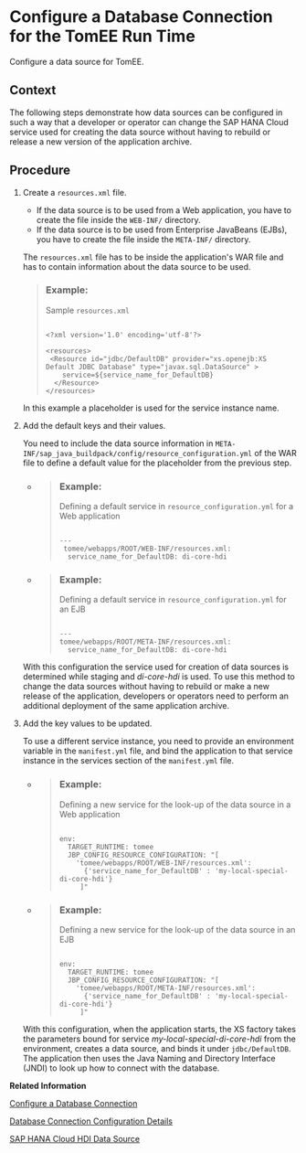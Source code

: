 <!-- loiob3092cdd8e754a08a9e86006a53c4cca -->

# Configure a Database Connection for the TomEE Run Time

Configure a data source for TomEE.



<a name="loiob3092cdd8e754a08a9e86006a53c4cca__context_azc_zn2_dhb"/>

## Context

The following steps demonstrate how data sources can be configured in such a way that a developer or operator can change the SAP HANA Cloud service used for creating the data source without having to rebuild or release a new version of the application archive.



<a name="loiob3092cdd8e754a08a9e86006a53c4cca__steps_rdj_xgz_jv"/>

## Procedure

1.  Create a `resources.xml` file.

    -   If the data source is to be used from a Web application, you have to create the file inside the `WEB-INF/` directory.
    -   If the data source is to be used from Enterprise JavaBeans \(EJBs\), you have to create the file inside the `META-INF/` directory.

    The `resources.xml` file has to be inside the application's WAR file and has to contain information about the data source to be used.

    > ### Example:  
    > Sample `resources.xml`
    > 
    > ```
    > 
    > <?xml version='1.0' encoding='utf-8'?>
    > 
    > <resources>
    >  <Resource id="jdbc/DefaultDB" provider="xs.openejb:XS Default JDBC Database" type="javax.sql.DataSource" >
    >     service=${service_name_for_DefaultDB}
    >   </Resource>
    > </resources>
    > 
    > ```

    In this example a placeholder is used for the service instance name.

2.  Add the default keys and their values.

    You need to include the data source information in `META-INF/sap_java_buildpack/config/resource_configuration.yml` of the WAR file to define a default value for the placeholder from the previous step.

    -   > ### Example:  
        > Defining a default service in `resource_configuration.yml` for a Web application
        > 
        > ```
        > 
        > ---
        >  tomee/webapps/ROOT/WEB-INF/resources.xml:
        >   service_name_for_DefaultDB: di-core-hdi
        > ```

    -   > ### Example:  
        > Defining a default service in `resource_configuration.yml` for an EJB
        > 
        > ```
        > 
        > ---
        > tomee/webapps/ROOT/META-INF/resources.xml:
        >   service_name_for_DefaultDB: di-core-hdi
        > ```


    With this configuration the service used for creation of data sources is determined while staging and *di-core-hdi* is used. To use this method to change the data sources without having to rebuild or make a new release of the application, developers or operators need to perform an additional deployment of the same application archive.

3.  Add the key values to be updated.

    To use a different service instance, you need to provide an environment variable in the `manifest.yml` file, and bind the application to that service instance in the services section of the `manifest.yml` file.

    -   > ### Example:  
        > Defining a new service for the look-up of the data source in a Web application
        > 
        > ```
        > 
        > env:
        >   TARGET_RUNTIME: tomee
        >   JBP_CONFIG_RESOURCE_CONFIGURATION: "[
        >     'tomee/webapps/ROOT/WEB-INF/resources.xml':
        >       {'service_name_for_DefaultDB' : 'my-local-special-di-core-hdi'}
        >      ]"
        > 
        > ```

    -   > ### Example:  
        > Defining a new service for the look-up of the data source in an EJB
        > 
        > ```
        > 
        > env:
        >   TARGET_RUNTIME: tomee
        >   JBP_CONFIG_RESOURCE_CONFIGURATION: "[
        >     'tomee/webapps/ROOT/META-INF/resources.xml':
        >       {'service_name_for_DefaultDB' : 'my-local-special-di-core-hdi'}
        >      ]"
        > 
        > ```


    With this configuration, when the application starts, the XS factory takes the parameters bound for service *my-local-special-di-core-hdi* from the environment, creates a data source, and binds it under `jdbc/DefaultDB`. The application then uses the Java Naming and Directory Interface \(JNDI\) to look up how to connect with the database.


**Related Information**  


[Configure a Database Connection](configure-a-database-connection-d462ffc.md "You can configure your application to use a database connection so that the application can persist its data.")

[Database Connection Configuration Details](database-connection-configuration-details-79d5638.md "Define details of the database connection used by your multitarget Java application in Cloud Foundry.")

[SAP HANA Cloud HDI Data Source](sap-hana-cloud-hdi-data-source-29639df.md "Set up HDI data sources for multitarget Java applications in SAP HANA Cloud.")

